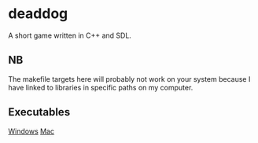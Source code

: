 # deaddog
A short game written in C++ and SDL.

## NB
The makefile targets here will probably not work on your system because I have linked to libraries in specific paths on my computer.

## Executables
[Windows](https://lamb-douglas-my-games.s3.us-west-2.amazonaws.com/dead-dog/Dead+Dog-win.zip)
[Mac](https://lamb-douglas-my-games.s3.us-west-2.amazonaws.com/dead-dog/Dead+Dog-mac.zip)
